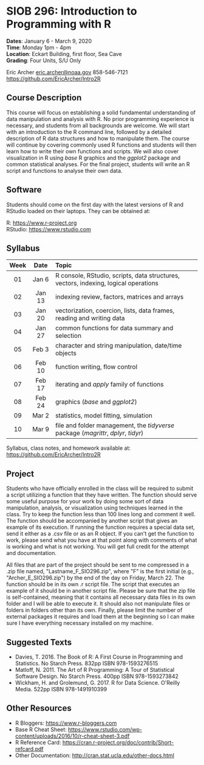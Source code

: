 # SIOB 296:  Introduction to Programming with R   
__Dates__: January 6 - March 9, 2020  
__Time__: Monday 1pm - 4pm  
__Location__: Eckart Building, first floor, Sea Cave  
__Grading__: Four Units, S/U Only  

Eric Archer
eric.archer@noaa.gov
858-546-7121  
https://github.com/EricArcher/Intro2R

## Course Description

This course will focus on establishing a solid fundamental understanding of data manipulation and analysis with R. No prior programming experience is necessary, and students from all backgrounds are welcome. We will start with an introduction to the R command line, followed by a detailed description of R data structures and how to manipulate them. The course will continue by covering commonly used R functions and students will then learn how to write their own functions and scripts. We will also cover visualization in R using *base* R graphics and the *ggplot2* package and common statistical analyses. For the final project, students will write an R script and functions to analyse their own data.  

## Software

Students should come on the first day with the latest versions of R and RStudio loaded on their laptops. They can be obtained at:

R: https://www.r-project.org  
RStudio: https://www.rstudio.com

## Syllabus 

|Week|Date|Topic 
|:--:|:----:|:-------------------------------------------------------
|01 |Jan 6  |R console, RStudio, scripts, data structures, vectors, indexing, logical operations
|02 |Jan 13 |indexing review, factors, matrices and arrays
|03 |Jan 20 |vectorization, coercion, lists, data frames, reading and writing data
|04 |Jan 27 |common functions for data summary and selection
|05 |Feb 3  |character and string manipulation, date/time objects
|06 |Feb 10 |function writing, flow control
|07 |Feb 17 |iterating and *apply* family of functions
|08 |Feb 24 |graphics (*base* and *ggplot2*)
|09 |Mar 2  |statistics, model fitting, simulation
|10|Mar 9 |file and folder management, the *tidyverse* package (*magrittr*, *dplyr*, *tidyr*)
 
Syllabus, class notes, and homework available at: https://github.com/EricArcher/Intro2R
 
## Project

Students who have officially enrolled in the class will be required to submit a script utilizing a function that they have written. The function should serve some useful purpose for your work by doing some sort of data manipulation, analysis, or visualization using techniques learned in the class. Try to keep the function less than 100 lines long and comment it well. The function should be accompanied by another script that gives an example of its execution. If running the function requires a special data set, send it either as a .csv file or as an R object. If you can't get the function to work, please send what you have at that point along with comments of what is working and what is not working. You will get full credit for the attempt and documentation.

All files that are part of the project should be sent to me compressed in a .zip file named, "Lastname_F_SIO296.zip", where "F" is the first initial (e.g., "Archer_E_SIO296.zip") by the end of the day on Friday, March 22. The function should be in its own .r script file. The script that executes an example of it should be in another script file. Please be sure that the zip file is self-contained, meaning that it contains all necessary data files in its own folder and I will be able to execute it. It should also not manipulate files or folders in folders other than its own. Finally, please limit the number of external packages it requires and load them at the beginning so I can make sure I have everything necessary installed on my machine.

## Suggested Texts

* Davies, T. 2016. The Book of R: A First Course in Programming and Statistics. No Starch Press. 832pp ISBN 978-1593276515
* Matloff, N. 2011. The Art of R Programming: A Tour of Statistical Software Design. No Starch Press. 400pp ISBN 978-1593273842
* Wickham, H. and Grolemund, G. 2017. R for Data Science. O'Reilly Media. 522pp ISBN 978-1491910399

## Other Resources

* R Bloggers: https://www.r-bloggers.com
* Base R Cheat Sheet: https://www.rstudio.com/wp-content/uploads/2016/10/r-cheat-sheet-3.pdf
* R Reference Card: https://cran.r-project.org/doc/contrib/Short-refcard.pdf
* Other Documentation: http://cran.stat.ucla.edu/other-docs.html
